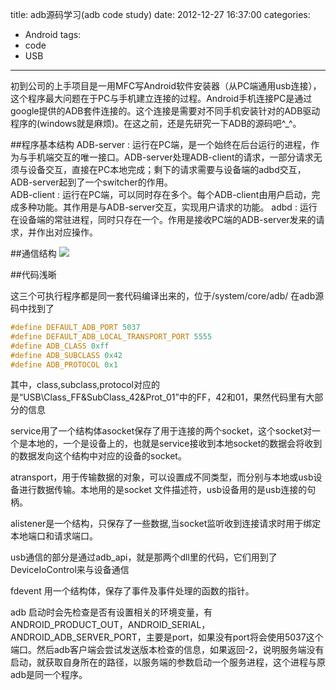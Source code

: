 title: adb源码学习(adb code study)
date: 2012-12-27 16:37:00
categories:
- Android
tags:
- code
- USB
---

初到公司的上手项目是一用MFC写Android软件安装器（从PC端通用usb连接），这个程序最大问题在于PC与手机建立连接的过程。Android手机连接PC是通过google提供的ADB套件连接的。这个连接是需要对不同手机安装针对的ADB驱动程序的(windows就是麻烦)。在这之前，还是先研究一下ADB的源码吧^_^。
<!--more-->

##程序基本结构
ADB-server : 运行在PC端，是一个始终在后台运行的进程，作为与手机端交互的唯一接口。ADB-server处理ADB-client的请求，一部分请求无须与设备交互，直接在PC本地完成；剩下的请求需要与设备端的adbd交互，ADB-server起到了一个switcher的作用。  
ADB-client : 运行在PC端，可以同时存在多个。每个ADB-client由用户启动，完成多种功能。其作用是与ADB-server交互，实现用户请求的功能。 
adbd : 运行在设备端的常驻进程，同时只存在一个。作用是接收PC端的ADB-server发来的请求，并作出对应操作。

##通信结构
![](https://app.yinxiang.com/shard/s3/res/352145bd-54da-4580-b1cc-9bc11a93d3f3.png?resizeSmall&width=721)


##代码浅晰

这三个可执行程序都是同一套代码编译出来的，位于<Android Source Dir>/system/core/adb/
在adb源码中找到了

```c
#define DEFAULT_ADB_PORT 5037
#define DEFAULT_ADB_LOCAL_TRANSPORT_PORT 5555
#define ADB_CLASS 0xff
#define ADB_SUBCLASS 0x42
#define ADB_PROTOCOL 0x1
```
其中，class,subclass,protocol对应的是“USB\\Class_FF&SubClass_42&Prot_01”中的FF，42和01，果然代码里有大部分的信息 

service用了一个结构体asocket保存了用于连接的两个socket，这个socket对一个是本地的，一个是设备上的，也就是service接收到本地socket的数据会将收到的数据发向这个结构中对应的设备的socket。

atransport，用于传输数据的对象，可以设置成不同类型，而分别与本地或usb设备进行数据传输。本地用的是socket 文件描述符，usb设备用的是usb连接的句柄。

alistener是一个结构，只保存了一些数据,当socket监听收到连接请求时用于绑定本地端口和请求端口。

usb通信的部分是通过adb_api，就是那两个dll里的代码，它们用到了DeviceIoControl来与设备通信

fdevent 用一个结构体，保存了事件及事件处理的函数的指针。

adb 启动时会先检查是否有设置相关的环境变量，有ANDROID_PRODUCT_OUT，ANDROID_SERIAL，ANDROID_ADB_SERVER_PORT，主要是port，如果没有port将会使用5037这个端口。然后adb客户端会尝试发送版本检查的信息，如果返回-2，说明服务端没有启动，就获取自身所在的路径，以服务端的参数启动一个服务进程，这个进程与原adb是同一个程序。


